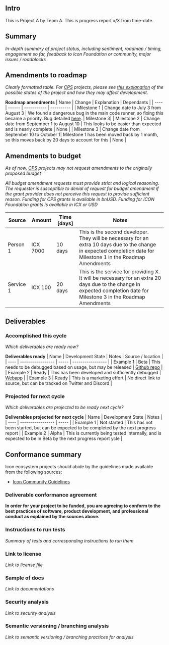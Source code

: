 ## Intro

This is Project A by Team A. This is progress report x/X from time-date.

## Summary

_In-depth summary of project status, including sentiment, roadmap / timing, engagement so far, feedback to Icon Foundation or community, major issues / roadblocks_

## Amendments to roadmap

_Clearly formatted table. For [CPS](https://cps.icon.community) projects, please see [this explanation](https://github.com/icon-community/CPS/wiki/Applicant-Flow) of the possible states of the project and how they may affect development._

__Roadmap amendments__
| Name | Change | Explanation | Dependants |
| ---- | ------ | ----------- | ---------- |
| Milestone 1 | Change date to July 3 from August 3 | We found a dangerous bug in the main code runner, so fixing this became a priority. Bug detailed [here](https://example.com). | Milestone 3|
| Milestone 2 | Change date from September 1 to August 10 | This looks to be easier than expected and is nearly complete | None |
| Milestone 3 | Change date from September 10 to October 1| Milestone 1 has been moved back by 1 month, so this moves back by 20 days to account for this | None |

## Amendments to budget

_As of now, [CPS](https://cps.icon.community) projects may not request amendments to the originally proposed budget_

_All budget amendment requests must provide strict and logical reasoning. The requester is susceptible to denial of request for budget amendment if the grant provider does not perceive this request to provide sufficient reason. Funding for CPS grants is available in bnUSD. Funding for ICON Foundation grants is available in ICX or USD_

| Source | Amount | Time [days] | Notes |
| ------ | ---------------------------- | ---- | ----- |
| Person 1 | ICX 7000 | 10 days | This is the second developer. They will be necessary for an extra 10 days due to the change in expected completion date for Milestone 1 in the Roadmap Amendments |
| Service 1 | ICX 100 | 20 days | This is the service for providing X. It will be necessary for an extra 20 days due to the change in expected completion date for Milestone 3 in the Roadmap Amendments |

## Deliverables

### Accomplished this cycle

_Which deliverables are ready now?_

__Deliverables ready__
| Name | Development State | Notes | Source / location |
| ---- | ----------------- | ----- | ----------------- |
| Example 1 | Beta | This needs to be debugged based on usage, but may be released | [Github repo](https://github.com) |
| Example 2 | Ready | This has been developed and sufficiently debugged | [Webapp](https://example.com) |
| Example 3 | Ready | This is a marketing effort | No direct link to source, but can be tracked on Twitter and Discord |

### Projected for next cycle

_Which deliverables are projected to be ready next cycle?_

__Deliverables projected for next cycle__
| Name | Development State | Notes |
| ---- | ----------------- | ----- |
| Example 1 | Not started | This has not been started, but can be expected to be completed by the next progress report |
| Example 2 | Alpha | This is currently being tested internally, and is expected to be in Beta by the next progress report ycle |

## Conformance summary

Icon ecosystem projects should abide by the guidelines made available from the following sources:

- [Icon Community Guidelines](https://github.com/icon-project/community/tree/main/guidelines)

### Deliverable conformance agreement

__In order for your project to be funded, you are agreeing to conform to the best practices of software, product development, and professional conduct as explained by the sources above.__

### Instructions to run tests
_Summary of tests and corresponding instructions to run them_

### Link to license
_Link to license file_

### Sample of docs
_Link to documentations_

### Security analysis
_Link to security analysis_

### Semantic versioning / branching analysis
_Link to semantic versioning / branching practices for analysis_
